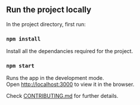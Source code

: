 ## Run the project locally

In the project directory, first run:

### `npm install`

Install all the dependancies required for the project.

### `npm start`

Runs the app in the development mode.\
Open [http://localhost:3000](http://localhost:3000) to view it in the browser.

Check [CONTRIBUTING.md](https://github.com/vaibhav-1508/expense-tracker/blob/master/CONTRIBUTIN.md) for further details.
